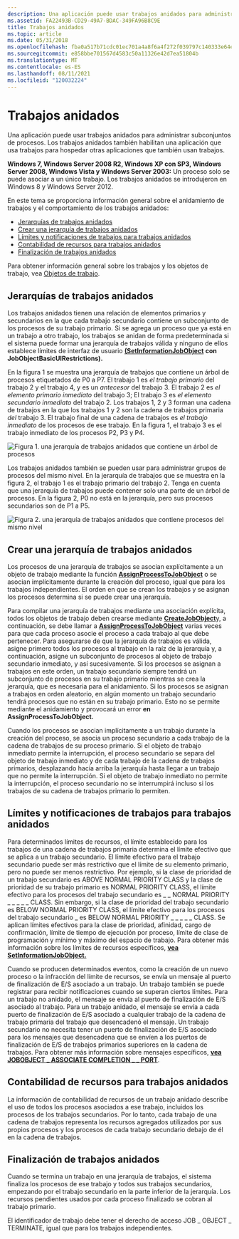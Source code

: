 ```yaml
---
description: Una aplicación puede usar trabajos anidados para administrar subconjuntos de procesos. Los trabajos anidados también habilitan una aplicación que usa trabajos para hospedar otras aplicaciones que también usan trabajos.
ms.assetid: FA22493B-CD29-49A7-BDAC-349FA96B8C9E
title: Trabajos anidados
ms.topic: article
ms.date: 05/31/2018
ms.openlocfilehash: fba0a517b71cdc01ec701a4a8f6a4f272f039797c140333e64ecad5532aca23f
ms.sourcegitcommit: e858bbe701567d4583c50a11326e42d7ea51804b
ms.translationtype: MT
ms.contentlocale: es-ES
ms.lasthandoff: 08/11/2021
ms.locfileid: "120032224"
---
```

# <a name="nested-jobs"></a>Trabajos anidados

Una aplicación puede usar trabajos anidados para administrar subconjuntos de procesos. Los trabajos anidados también habilitan una aplicación que usa trabajos para hospedar otras aplicaciones que también usan trabajos.

**Windows 7, Windows Server 2008 R2, Windows XP con SP3, Windows Server 2008, Windows Vista y Windows Server 2003:** Un proceso solo se puede asociar a un único trabajo. Los trabajos anidados se introdujeron en Windows 8 y Windows Server 2012.

En este tema se proporciona información general sobre el anidamiento de trabajos y el comportamiento de los trabajos anidados:

-   [Jerarquías de trabajos anidados](#nested-job-hierarchies)
-   [Crear una jerarquía de trabajos anidados](#creating-a-nested-job-hierarchy)
-   [Límites y notificaciones de trabajos para trabajos anidados](#job-limits-and-notifications-for-nested-jobs)
-   [Contabilidad de recursos para trabajos anidados](#resource-accounting-for-nested-jobs)
-   [Finalización de trabajos anidados](#termination-of-nested-jobs)

Para obtener información general sobre los trabajos y los objetos de trabajo, vea [Objetos de trabajo](job-objects.md).

## <a name="nested-job-hierarchies"></a>Jerarquías de trabajos anidados

Los trabajos anidados tienen una relación de elementos primarios y secundarios en la que cada trabajo secundario contiene un subconjunto de los procesos de su trabajo primario. Si se agrega un proceso que ya está en un trabajo a otro trabajo, los trabajos se anidan de forma predeterminada si el sistema puede formar una jerarquía de trabajos válida y ninguno de ellos establece límites de interfaz de usuario [**(SetInformationJobObject**](/windows/win32/api/jobapi2/nf-jobapi2-setinformationjobobject) **con JobObjectBasicUIRestrictions).**

En la figura 1 se muestra una jerarquía de trabajos que contiene un árbol de procesos etiquetados de P0 a P7. El trabajo 1 es *el trabajo primario* del trabajo 2 y el trabajo 4, y es un *antecesor* del trabajo 3. El trabajo 2 es *el elemento primario inmediato* del trabajo 3; El trabajo 3 es *el elemento secundario inmediato* del trabajo 2. Los trabajos 1, 2 y  3 forman una cadena de trabajos en la que los trabajos 1 y 2 son la cadena de trabajos primaria *del* trabajo 3. El trabajo final de una cadena de trabajos es *el trabajo inmediato* de los procesos de ese trabajo. En la figura 1, el trabajo 3 es el trabajo inmediato de los procesos P2, P3 y P4.

![Figura 1. una jerarquía de trabajos anidados que contiene un árbol de procesos](images/nested-jobs-a.png)

Los trabajos anidados también se pueden usar para administrar grupos de procesos del mismo nivel. En la jerarquía de trabajos que se muestra en la figura 2, el trabajo 1 es el trabajo primario del trabajo 2. Tenga en cuenta que una jerarquía de trabajos puede contener solo una parte de un árbol de procesos. En la figura 2, P0 no está en la jerarquía, pero sus procesos secundarios son de P1 a P5.

![Figura 2. una jerarquía de trabajos anidados que contiene procesos del mismo nivel](images/nested-jobs-b.png)

## <a name="creating-a-nested-job-hierarchy"></a>Crear una jerarquía de trabajos anidados

Los procesos de una jerarquía de trabajos se asocian explícitamente a un objeto de trabajo mediante la función [**AssignProcessToJobObject**](/windows/win32/api/jobapi2/nf-jobapi2-assignprocesstojobobject) o se asocian implícitamente durante la creación del proceso, igual que para los trabajos independientes. El orden en que se crean los trabajos y se asignan los procesos determina si se puede crear una jerarquía.

Para compilar una jerarquía de trabajos mediante una asociación explícita, todos los objetos de trabajo deben crearse mediante [**CreateJobObject**](/windows/desktop/api/WinBase/nf-winbase-createjobobjecta)y, a continuación, se debe llamar a [**AssignProcessToJobObject**](/windows/win32/api/jobapi2/nf-jobapi2-assignprocesstojobobject) varias veces para que cada proceso asocie el proceso a cada trabajo al que debe pertenecer. Para asegurarse de que la jerarquía de trabajos es válida, asigne primero todos los procesos al trabajo en la raíz de la jerarquía y, a continuación, asigne un subconjunto de procesos al objeto de trabajo secundario inmediato, y así sucesivamente. Si los procesos se asignan a trabajos en este orden, un trabajo secundario siempre tendrá un subconjunto de procesos en su trabajo primario mientras se crea la jerarquía, que es necesaria para el anidamiento. Si los procesos se asignan a trabajos en orden aleatorio, en algún momento un trabajo secundario tendrá procesos que no están en su trabajo primario. Esto no se permite mediante el anidamiento y provocará un error **en AssignProcessToJobObject.**

Cuando los procesos se asocian implícitamente a un trabajo durante la creación del proceso, se asocia un proceso secundario a cada trabajo de la cadena de trabajos de su proceso primario. Si el objeto de trabajo inmediato permite la interrupción, el proceso secundario se separa del objeto de trabajo inmediato y de cada trabajo de la cadena de trabajos primarios, desplazando hacia arriba la jerarquía hasta llegar a un trabajo que no permite la interrupción. Si el objeto de trabajo inmediato no permite la interrupción, el proceso secundario no se interrumpirá incluso si los trabajos de su cadena de trabajos primario lo permiten.

## <a name="job-limits-and-notifications-for-nested-jobs"></a>Límites y notificaciones de trabajos para trabajos anidados

Para determinados límites de recursos, el límite  establecido para los trabajos de una cadena de trabajos primaria determina el límite efectivo que se aplica a un trabajo secundario. El límite efectivo para el trabajo secundario puede ser más restrictivo que el límite de su elemento primario, pero no puede ser menos restrictivo. Por ejemplo, si la clase de prioridad de un trabajo secundario es ABOVE NORMAL PRIORITY CLASS y la clase de prioridad de su trabajo primario es NORMAL PRIORITY CLASS, el límite efectivo para los procesos del trabajo secundario es \_ \_ NORMAL PRIORITY \_ \_ \_ \_ \_ CLASS. Sin embargo, si la clase de prioridad del trabajo secundario es BELOW NORMAL PRIORITY CLASS, el límite efectivo para los procesos del trabajo secundario \_ es BELOW NORMAL PRIORITY \_ \_ \_ \_ \_ CLASS. Se aplican límites efectivos para la clase de prioridad, afinidad, cargo de confirmación, límite de tiempo de ejecución por proceso, límite de clase de programación y mínimo y máximo del espacio de trabajo. Para obtener más información sobre los límites de recursos específicos, [ **vea SetInformationJobObject.**](/windows/win32/api/jobapi2/nf-jobapi2-setinformationjobobject)

Cuando se producen determinados eventos, como la creación de un nuevo proceso o la infracción del límite de recursos, se envía un mensaje al puerto de finalización de E/S asociado a un trabajo. Un trabajo también se puede registrar para recibir notificaciones cuando se superan ciertos límites. Para un trabajo no anidado, el mensaje se envía al puerto de finalización de E/S asociado al trabajo. Para un trabajo anidado, el mensaje se envía a cada puerto de finalización de E/S asociado a cualquier trabajo de la cadena de trabajo primaria del trabajo que desencadenó el mensaje. Un trabajo secundario no necesita tener un puerto de finalización de E/S asociado para los mensajes que desencadena que se envíen a los puertos de finalización de E/S de trabajos primarios superiores en la cadena de trabajos. Para obtener más información sobre mensajes específicos, [**vea JOBOBJECT \_ ASSOCIATE COMPLETION \_ \_ PORT**](/windows/desktop/api/WinNT/ns-winnt-jobobject_associate_completion_port).

## <a name="resource-accounting-for-nested-jobs"></a>Contabilidad de recursos para trabajos anidados

La información de contabilidad de recursos de un trabajo anidado describe el uso de todos los procesos asociados a ese trabajo, incluidos los procesos de los trabajos secundarios. Por lo tanto, cada trabajo de una cadena de trabajos representa los recursos agregados utilizados por sus propios procesos y los procesos de cada trabajo secundario debajo de él en la cadena de trabajos.

## <a name="termination-of-nested-jobs"></a>Finalización de trabajos anidados

Cuando se termina un trabajo en una jerarquía de trabajos, el sistema finaliza los procesos de ese trabajo y todos sus trabajos secundarios, empezando por el trabajo secundario en la parte inferior de la jerarquía. Los recursos pendientes usados por cada proceso finalizado se cobran al trabajo primario.

El identificador de trabajo debe tener el derecho de acceso JOB \_ OBJECT \_ TERMINATE, igual que para los trabajos independientes.

 

 
